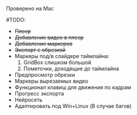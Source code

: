 Проверено на Mac

#TODO:
* ~~Плеер~~
* ~~Добавление видео в плеер~~
* ~~Добавление маркеров~~
* ~~Экспорт с обрезкой~~
* Маркеры под/в слайдере таймлайна:
  1. GridBox слишком большой
  2. Пометочки, доходящие до таймлайна
* Предпросмотр обрезки
* Маркеры вырезаемых видео
* Функционал клавиш для движения по кадрам
* Прогресс экспорта
* Нейросеть
* Адаптировать под Win+Linux (В случае багов)

